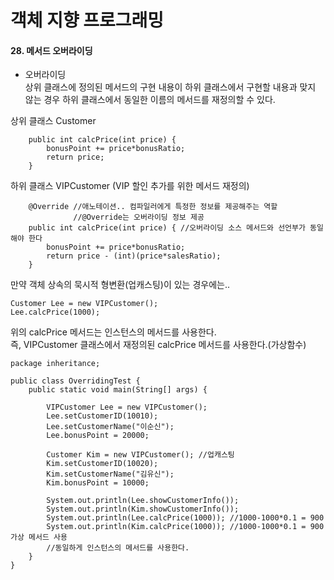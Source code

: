 # 객체 지향 프로그래밍

#### 28. 메서드 오버라이딩  

* 오버라이딩     
상위 클래스에 정의된 메서드의 구현 내용이 하위 클래스에서 구현할 내용과 맞지 않는 경우 하위 클래스에서 동일한 이름의 메서드를 재정의할 수 있다.  

상위 클래스 Customer
```
    public int calcPrice(int price) {
        bonusPoint += price*bonusRatio;
        return price;
    }
```

하위 클래스 VIPCustomer (VIP 할인 추가를 위한 메서드 재정의)
```
    @Override //애노테이션.. 컴파일러에게 특정한 정보를 제공해주는 역할     
              //@Override는 오버라이딩 정보 제공  
    public int calcPrice(int price) { //오버라이딩 소스 메서드와 선언부가 동일해야 한다
        bonusPoint += price*bonusRatio;
        return price - (int)(price*salesRatio);
    }
```
   
만약 객체 상속의 묵시적 형변환(업캐스팅)이 있는 경우에는..
```
Customer Lee = new VIPCustomer();
Lee.calcPrice(1000);
```
위의 calcPrice 메서드는 인스턴스의 메서드를 사용한다.  
즉, VIPCustomer 클래스에서 재정의된 calcPrice 메서드를 사용한다.(가상함수)  
    
```
package inheritance;

public class OverridingTest {
    public static void main(String[] args) {

        VIPCustomer Lee = new VIPCustomer();
        Lee.setCustomerID(10010);
        Lee.setCustomerName("이순신");
        Lee.bonusPoint = 20000;

        Customer Kim = new VIPCustomer(); //업캐스팅 
        Kim.setCustomerID(10020);
        Kim.setCustomerName("김유신");
        Kim.bonusPoint = 10000;

        System.out.println(Lee.showCustomerInfo());
        System.out.println(Kim.showCustomerInfo());
        System.out.println(Lee.calcPrice(1000)); //1000-1000*0.1 = 900
        System.out.println(Kim.calcPrice(1000)); //1000-1000*0.1 = 900 가상 메서드 사용
        //동일하게 인스턴스의 메서드를 사용한다.
    }
}
```
    
    